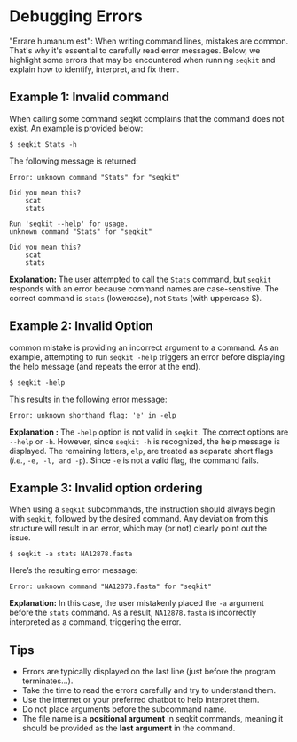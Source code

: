 <script> import Quiz from "components/Quiz.svelte"; import Execute from "components/Execute.svelte"; </script> 

# Debugging Errors

"Errare humanum est": When writing command lines, mistakes are common. That's why it's essential to carefully read error messages.
Below, we highlight some errors that may be encountered when running `seqkit` and explain how to identify, interpret, and fix them.

## Example 1: Invalid command

When calling some command seqkit complains that the command does not exist. An example is provided below:

```
$ seqkit Stats -h
```

The following message is returned:

```
Error: unknown command "Stats" for "seqkit"

Did you mean this?
	scat
	stats

Run 'seqkit --help' for usage.
unknown command "Stats" for "seqkit"

Did you mean this?
	scat
	stats
```

**Explanation:**  The user attempted to call the `Stats` command, but `seqkit` responds with an error because command names are case-sensitive. The correct command is `stats` (lowercase), not `Stats` (with uppercase S).

## Example 2: Invalid Option

 common mistake is providing an incorrect argument to a command. As an example, attempting to run `seqkit -help` triggers an error before displaying the help message (and repeats the error at the end).

```
$ seqkit -help
```

This results in the following error message:

```
Error: unknown shorthand flag: 'e' in -elp
```

**Explanation :** The `-help` option is not valid in `seqkit`. The correct options are `--help` or `-h`. However, since `seqkit -h` is recognized, the help message is displayed. The remaining letters, `elp`, are treated as separate short flags (*i.e.*, `-e, -l, and -p`). Since `-e` is not a valid flag, the command fails.

## Example 3: Invalid option ordering

When using a `seqkit` subcommands, the instruction should always begin with `seqkit`, followed by the desired command. Any deviation from this structure will result in an error, which may (or not) clearly point out the issue.

```
$ seqkit -a stats NA12878.fasta
```

Here’s the resulting error message:

```
Error: unknown command "NA12878.fasta" for "seqkit"
```

**Explanation:**  In this case, the user mistakenly placed the `-a` argument before the `stats` command. As a result, `NA12878.fasta` is incorrectly interpreted as a command, triggering the error.


## Tips

- Errors are typically displayed on the last line (just before the program terminates…).
- Take the time to read the errors carefully and try to understand them.
- Use the internet or your preferred chatbot to help interpret them.
- Do not place arguments before the subcommand name.
- The file name is a **positional argument** in seqkit commands, meaning it should be provided as the **last argument** in the command.


